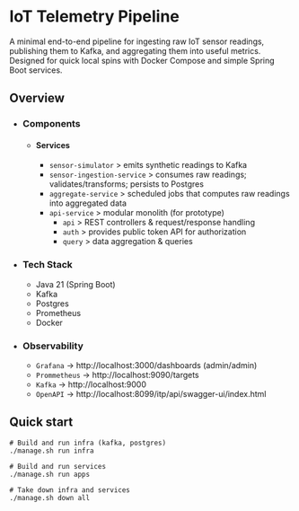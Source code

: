 # IoT Telemetry Pipeline

A minimal end-to-end pipeline for ingesting raw IoT sensor readings, publishing them to Kafka, and aggregating them into useful metrics. Designed for quick local spins with Docker Compose and simple Spring Boot services.

## Overview

* ### Components

  * #### Services
    * `sensor-simulator` > emits synthetic readings to Kafka
    * `sensor-ingestion-service` > consumes raw readings; validates/transforms; persists to Postgres
    * `aggregate-service` > scheduled jobs that computes raw readings into aggregated data
    * `api-service` > modular monolith (for prototype)
      * `api` > REST controllers & request/response handling
      * `auth` > provides public token API for authorization
      * `query` > data aggregation & queries

* ### Tech Stack
  * Java 21 (Spring Boot)
  * Kafka
  * Postgres
  * Prometheus
  * Docker

* ### Observability
  * `Grafana` -> http://localhost:3000/dashboards (admin/admin)
  * `Prommetheus` -> http://localhost:9090/targets
  * `Kafka` -> http://localhost:9000
  * `OpenAPI` -> http://localhost:8099/itp/api/swagger-ui/index.html

## Quick start
```
# Build and run infra (kafka, postgres)
./manage.sh run infra

# Build and run services
./manage.sh run apps

# Take down infra and services
./manage.sh down all
```